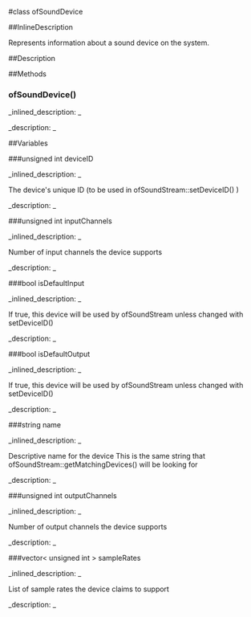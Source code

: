 #class ofSoundDevice


<!--
_visible: True_
_advanced: False_
_istemplated: False_
_extends: _
-->

##InlineDescription


Represents information about a sound device on the system.





##Description





##Methods



### ofSoundDevice()

<!--
_syntax: ofSoundDevice()_
_name: ofSoundDevice_
_returns: _
_returns_description: _
_parameters: _
_access: public_
_version_started: 0.9.0_
_version_deprecated: _
_summary: _
_constant: False_
_static: False_
_visible: True_
_advanced: False_
-->

_inlined_description: _







_description: _







<!----------------------------------------------------------------------------->

##Variables



###unsigned int deviceID

<!--
_name: deviceID_
_type: unsigned int_
_access: public_
_version_started: 0.9.0_
_version_deprecated: _
_summary: _
_visible: True_
_constant: False_
_advanced: False_
-->

_inlined_description: _

The device's unique ID (to be used in ofSoundStream::setDeviceID() )





_description: _







<!----------------------------------------------------------------------------->

###unsigned int inputChannels

<!--
_name: inputChannels_
_type: unsigned int_
_access: public_
_version_started: 0.9.0_
_version_deprecated: _
_summary: _
_visible: True_
_constant: False_
_advanced: False_
-->

_inlined_description: _

Number of input channels the device supports





_description: _







<!----------------------------------------------------------------------------->

###bool isDefaultInput

<!--
_name: isDefaultInput_
_type: bool_
_access: public_
_version_started: 0.9.0_
_version_deprecated: _
_summary: _
_visible: True_
_constant: False_
_advanced: False_
-->

_inlined_description: _

If true, this device will be used by ofSoundStream unless changed with setDeviceID()





_description: _







<!----------------------------------------------------------------------------->

###bool isDefaultOutput

<!--
_name: isDefaultOutput_
_type: bool_
_access: public_
_version_started: 0.9.0_
_version_deprecated: _
_summary: _
_visible: True_
_constant: False_
_advanced: False_
-->

_inlined_description: _

If true, this device will be used by ofSoundStream unless changed with setDeviceID()





_description: _







<!----------------------------------------------------------------------------->

###string name

<!--
_name: name_
_type: string_
_access: public_
_version_started: 0.9.0_
_version_deprecated: _
_summary: _
_visible: True_
_constant: False_
_advanced: False_
-->

_inlined_description: _

Descriptive name for the device
This is the same string that ofSoundStream::getMatchingDevices() will be looking for





_description: _







<!----------------------------------------------------------------------------->

###unsigned int outputChannels

<!--
_name: outputChannels_
_type: unsigned int_
_access: public_
_version_started: 0.9.0_
_version_deprecated: _
_summary: _
_visible: True_
_constant: False_
_advanced: False_
-->

_inlined_description: _

Number of output channels the device supports





_description: _







<!----------------------------------------------------------------------------->

###vector< unsigned int > sampleRates

<!--
_name: sampleRates_
_type: vector< unsigned int >_
_access: public_
_version_started: 0.9.0_
_version_deprecated: _
_summary: _
_visible: True_
_constant: False_
_advanced: False_
-->

_inlined_description: _

List of sample rates the device claims to support





_description: _







<!----------------------------------------------------------------------------->

